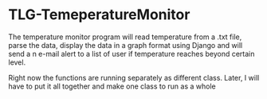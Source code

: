 TLG-TemeperatureMonitor
=======================

The temperature monitor program will read temperature from a .txt file, parse the data, display the data in a graph format using Django and will send a n e-mail alert to a list of user if temperature reaches beyond certain level. 

Right now the functions are running separately as different class. Later, I will have to put it all together and make one class to run as a whole
